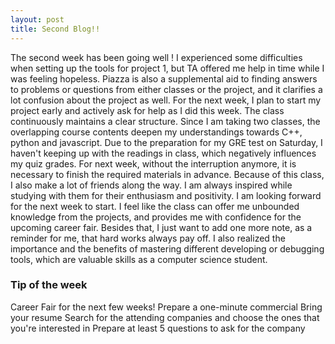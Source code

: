 ```yaml
---
layout: post
title: Second Blog!!
---
```


The second week has been going well ! I experienced some difficulties when setting up the tools for project 1, but TA offered me help in time while I was feeling hopeless. Piazza is also a supplemental aid to finding answers to problems or questions from either classes or the project, and it clarifies a lot confusion about the project as well. For the next week, I plan to start my project early and actively ask for help as I did this week. 
The class continuously maintains a clear structure. Since I am taking two classes, the overlapping course contents deepen my understandings towards C++, python and javascript. Due to the preparation for my GRE test on Saturday, I haven't keeping up with the readings in class, which negatively influences my quiz grades. For next week, without the interruption anymore, it is necessary to finish the required materials in advance. 
Because of this class, I also make a lot of friends along the way. I am always inspired while studying with them for their enthusiasm and positivity. I am looking forward for the next week to start. I feel like the class can offer me unbounded knowledge from the projects, and provides me with confidence for the upcoming career fair.
Besides that, I just want to add one more note, as a reminder for me, that hard works always pay off. I also realized the importance and the benefits of mastering different developing or debugging tools, which are valuable skills as a computer science student.

### Tip of the week
Career Fair for the next few weeks! 
Prepare a one-minute commercial
Bring your resume
Search for the attending companies and choose the ones that you're interested in
Prepare at least 5 questions to ask for the company


